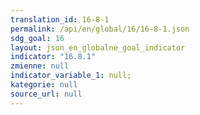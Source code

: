 ```yaml
---
translation_id: 16-8-1
permalink: /api/en/global/16/16-8-1.json
sdg_goal: 16
layout: json_en_globalne_goal_indicator
indicator: "16.8.1"
zmienne: null
indicator_variable_1: null;
kategorie: null
source_url: null
---
```

